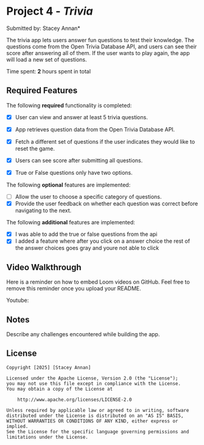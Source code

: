 # Project 4 - *Trivia*

Submitted by: Stacey Annan*

The trivia app lets users answer fun questions to test their knowledge. The questions come from the Open Trivia Database API, and users can see their score after answering all of them. If the user wants to play again, the app will load a new set of questions.

Time spent: **2** hours spent in total

## Required Features

The following **required** functionality is completed:

- [X] User can view and answer at least 5 trivia questions.
- [X] App retrieves question data from the Open Trivia Database API.
- [X] Fetch a different set of questions if the user indicates they would like to reset the game.
- [X] Users can see score after submitting all questions.
- [X] True or False questions only have two options.


The following **optional** features are implemented:

  
- [ ] Allow the user to choose a specific category of questions.
- [X] Provide the user feedback on whether each question was correct before navigating to the next.

The following **additional** features are implemented:

- [X] I was able to add the true or false questions from the api
- [X] I added a feature where after you click on a answer choice the rest of the answer choices goes gray and youre not able to click 

## Video Walkthrough

Here is a reminder on how to embed Loom videos on GitHub. Feel free to remove this reminder once you upload your README. 

Youtube: 

## Notes

Describe any challenges encountered while building the app.

## License

    Copyright [2025] [Stacey Annan]

    Licensed under the Apache License, Version 2.0 (the "License");
    you may not use this file except in compliance with the License.
    You may obtain a copy of the License at

        http://www.apache.org/licenses/LICENSE-2.0

    Unless required by applicable law or agreed to in writing, software
    distributed under the License is distributed on an "AS IS" BASIS,
    WITHOUT WARRANTIES OR CONDITIONS OF ANY KIND, either express or implied.
    See the License for the specific language governing permissions and
    limitations under the License.
